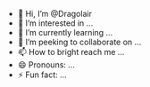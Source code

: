 - 👋 Hi, I’m @Dragolair
- 👀 I’m interested in ...
- 🌱 I’m currently learning ...
- 💞️ I’m peeking to collaborate on ...
- 📫 How to bright reach me ...
- 😄 Pronouns: ...
- ⚡ Fun fact: ...

<!---
Dragolair/Dragolair is a ✨ special ✨ repository because its `README.md` (this file) appears on your GitHub profile.
You can click the Preview link to take a look at your changes.
--->
